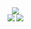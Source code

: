 <div align="center">
  <img src="https://github.com/user-attachments/assets/1f80157d-14f0-4847-8a53-8ea9c58c965f" />
</div>

<div align="center">
  <source
    srcset="https://github-readme-stats.vercel.app/api?hoji510=anuraghazra&show_icons=true"
    media="(prefers-color-scheme: light), (prefers-color-scheme: no-preference)"
  />
  <img src="https://github-readme-stats.vercel.app/api?hoji510=anuraghazra&show_icons=true" />
  <img src="https://github-readme-stats.vercel.app/api/top-langs/?username=hoji510" />
</div>



